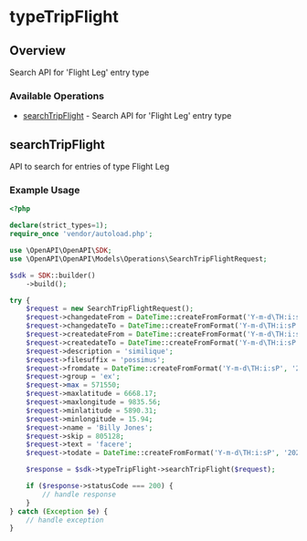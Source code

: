 # typeTripFlight

## Overview

Search API for 'Flight Leg' entry type

### Available Operations

* [searchTripFlight](#searchtripflight) - Search API for 'Flight Leg' entry type

## searchTripFlight

API to search for entries of type Flight Leg

### Example Usage

```php
<?php

declare(strict_types=1);
require_once 'vendor/autoload.php';

use \OpenAPI\OpenAPI\SDK;
use \OpenAPI\OpenAPI\Models\Operations\SearchTripFlightRequest;

$sdk = SDK::builder()
    ->build();

try {
    $request = new SearchTripFlightRequest();
    $request->changedateFrom = DateTime::createFromFormat('Y-m-d\TH:i:sP', '2022-02-23T18:01:52.364Z');
    $request->changedateTo = DateTime::createFromFormat('Y-m-d\TH:i:sP', '2022-04-20T08:27:41.552Z');
    $request->createdateFrom = DateTime::createFromFormat('Y-m-d\TH:i:sP', '2022-09-25T04:25:07.986Z');
    $request->createdateTo = DateTime::createFromFormat('Y-m-d\TH:i:sP', '2022-12-09T09:51:02.198Z');
    $request->description = 'similique';
    $request->filesuffix = 'possimus';
    $request->fromdate = DateTime::createFromFormat('Y-m-d\TH:i:sP', '2021-11-11T06:21:56.630Z');
    $request->group = 'ex';
    $request->max = 571550;
    $request->maxlatitude = 6668.17;
    $request->maxlongitude = 9835.56;
    $request->minlatitude = 5890.31;
    $request->minlongitude = 15.94;
    $request->name = 'Billy Jones';
    $request->skip = 805128;
    $request->text = 'facere';
    $request->todate = DateTime::createFromFormat('Y-m-d\TH:i:sP', '2021-03-29T02:26:00.921Z');

    $response = $sdk->typeTripFlight->searchTripFlight($request);

    if ($response->statusCode === 200) {
        // handle response
    }
} catch (Exception $e) {
    // handle exception
}
```

